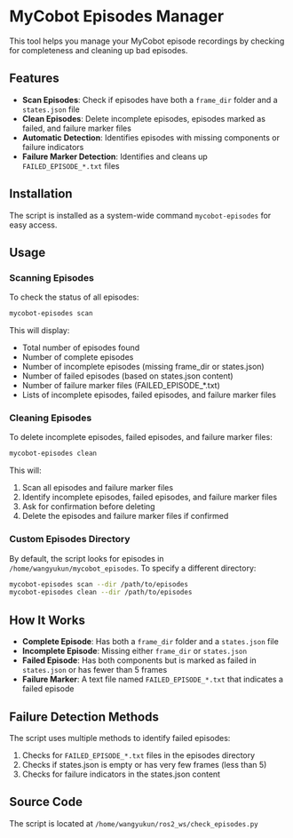 # MyCobot Episodes Manager

This tool helps you manage your MyCobot episode recordings by checking for completeness and cleaning up bad episodes.

## Features

- **Scan Episodes**: Check if episodes have both a `frame_dir` folder and a `states.json` file
- **Clean Episodes**: Delete incomplete episodes, episodes marked as failed, and failure marker files
- **Automatic Detection**: Identifies episodes with missing components or failure indicators
- **Failure Marker Detection**: Identifies and cleans up `FAILED_EPISODE_*.txt` files

## Installation

The script is installed as a system-wide command `mycobot-episodes` for easy access.

## Usage

### Scanning Episodes

To check the status of all episodes:

```bash
mycobot-episodes scan
```

This will display:
- Total number of episodes found
- Number of complete episodes
- Number of incomplete episodes (missing frame_dir or states.json)
- Number of failed episodes (based on states.json content)
- Number of failure marker files (FAILED_EPISODE_*.txt)
- Lists of incomplete episodes, failed episodes, and failure marker files

### Cleaning Episodes

To delete incomplete episodes, failed episodes, and failure marker files:

```bash
mycobot-episodes clean
```

This will:
1. Scan all episodes and failure marker files
2. Identify incomplete episodes, failed episodes, and failure marker files
3. Ask for confirmation before deleting
4. Delete the episodes and failure marker files if confirmed

### Custom Episodes Directory

By default, the script looks for episodes in `/home/wangyukun/mycobot_episodes`.
To specify a different directory:

```bash
mycobot-episodes scan --dir /path/to/episodes
mycobot-episodes clean --dir /path/to/episodes
```

## How It Works

- **Complete Episode**: Has both a `frame_dir` folder and a `states.json` file
- **Incomplete Episode**: Missing either `frame_dir` or `states.json`
- **Failed Episode**: Has both components but is marked as failed in `states.json` or has fewer than 5 frames
- **Failure Marker**: A text file named `FAILED_EPISODE_*.txt` that indicates a failed episode

## Failure Detection Methods

The script uses multiple methods to identify failed episodes:
1. Checks for `FAILED_EPISODE_*.txt` files in the episodes directory
2. Checks if states.json is empty or has very few frames (less than 5)
3. Checks for failure indicators in the states.json content

## Source Code

The script is located at `/home/wangyukun/ros2_ws/check_episodes.py`
